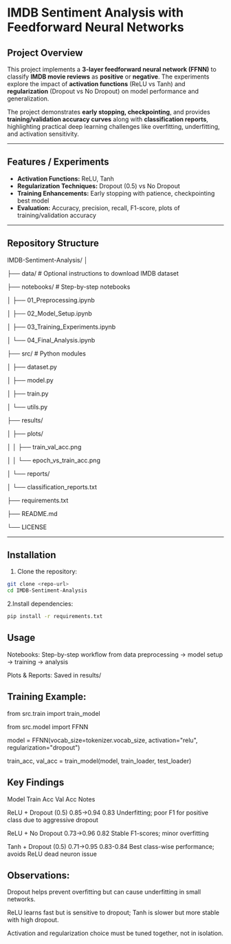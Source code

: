 # IMDB Sentiment Analysis with Feedforward Neural Networks

## Project Overview
This project implements a **3-layer feedforward neural network (FFNN)** to classify **IMDB movie reviews** as **positive** or **negative**. The experiments explore the impact of **activation functions** (ReLU vs Tanh) and **regularization** (Dropout vs No Dropout) on model performance and generalization.  

The project demonstrates **early stopping, checkpointing**, and provides **training/validation accuracy curves** along with **classification reports**, highlighting practical deep learning challenges like overfitting, underfitting, and activation sensitivity.

---

## Features / Experiments
- **Activation Functions:** ReLU, Tanh  
- **Regularization Techniques:** Dropout (0.5) vs No Dropout  
- **Training Enhancements:** Early stopping with patience, checkpointing best model  
- **Evaluation:** Accuracy, precision, recall, F1-score, plots of training/validation accuracy  

---

## Repository Structure

IMDB-Sentiment-Analysis/
│

├── data/ # Optional instructions to download IMDB dataset

├── notebooks/ # Step-by-step notebooks

│ ├── 01_Preprocessing.ipynb

│ ├── 02_Model_Setup.ipynb

│ ├── 03_Training_Experiments.ipynb

│ └── 04_Final_Analysis.ipynb

├── src/ # Python modules

│ ├── dataset.py

│ ├── model.py

│ ├── train.py

│ └── utils.py

├── results/

│ ├── plots/

│ │ ├── train_val_acc.png

│ │ └── epoch_vs_train_acc.png

│ └── reports/

│ └── classification_reports.txt

├── requirements.txt

├── README.md

└── LICENSE


---

## Installation

1. Clone the repository:
```bash
git clone <repo-url>
cd IMDB-Sentiment-Analysis
```
2.Install dependencies:
```bash
pip install -r requirements.txt
```
## Usage

Notebooks: Step-by-step workflow from data preprocessing → model setup → training → analysis

Plots & Reports: Saved in results/

## Training Example:

from src.train import train_model

from src.model import FFNN

model = FFNN(vocab_size=tokenizer.vocab_size, activation="relu", regularization="dropout")

train_acc, val_acc = train_model(model, train_loader, test_loader)

## Key Findings
Model	Train Acc	Val Acc	Notes


ReLU + Dropout (0.5)	0.85→0.94	0.83	Underfitting; poor F1 for positive class due to aggressive dropout

ReLU + No Dropout	0.73→0.96	0.82	Stable F1-scores; minor overfitting

Tanh + Dropout (0.5)	0.71→0.95	0.83-0.84	Best class-wise performance; avoids ReLU dead neuron issue


## Observations:

Dropout helps prevent overfitting but can cause underfitting in small networks.

ReLU learns fast but is sensitive to dropout; Tanh is slower but more stable with high dropout.

Activation and regularization choice must be tuned together, not in isolation.


